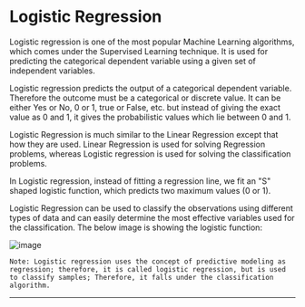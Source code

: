 # Logistic Regression

Logistic regression is one of the most popular Machine Learning algorithms, which comes under the Supervised Learning technique. It is used for predicting the categorical dependent variable using a given set of independent variables.

Logistic regression predicts the output of a categorical dependent variable. Therefore the outcome must be a categorical or discrete value. It can be either Yes or No, 0 or 1, true or False, etc. but instead of giving the exact value as 0 and 1, it gives the probabilistic values which lie between 0 and 1.

Logistic Regression is much similar to the Linear Regression except that how they are used. Linear Regression is used for solving Regression problems, whereas Logistic regression is used for solving the classification problems.

In Logistic regression, instead of fitting a regression line, we fit an "S" shaped logistic function, which predicts two maximum values (0 or 1).

Logistic Regression can be used to classify the observations using different types of data and can easily determine the most effective variables used for the classification. The below image is showing the logistic function:

![image](https://user-images.githubusercontent.com/73773202/156941433-63a92c0a-0bfe-4801-9147-ee4806e87614.png)


    Note: Logistic regression uses the concept of predictive modeling as regression; therefore, it is called logistic regression, but is used to classify samples; Therefore, it falls under the classification algorithm.
    
 ---
